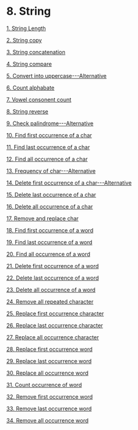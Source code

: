 
# 8. String

[1. String Length](1_strig_length.cpp)

[2. String copy](2_string_copy.cpp)

[3. String concatenation](3_strinf_concatenation.cpp)

[4. String compare](4_string_compare.cpp)

[5. Convert into uppercase](5_convert_into_uppercase.cpp)[---Alternative](5_alternative.cpp)

[6. Count alphabate](6_count_alphabate.cpp)

[7. Vowel consonent count](7_vowel_consonent_count.cpp)

[8. String reverse](8_string_reverse.cpp)

[9. Check palindrome](9_check_palindrome.cpp)[---Alternative](9_alternative.cpp)

[10. Find first occurrence of a char](10_find_first_occurance.cpp)

[11. Find last occurrence of a char](11_find_last_occurance.cpp)

[12. Find all occurrence of a char](12_find_all_occurance.cpp)

[13. Frequency of char](13_frequency_of_char.cpp)[---Alternative](13_alternative.cpp)

[14. Delete first occurrence of a char](14_delete_first_occur.cpp)[---Alternative](14_alternative.cpp)

[15. Delete last occurrence of a char](15_delete_last_occurance.cpp)

[16. Delete all occurrence of a char](16_delete_all_occurance.cpp)

[17. Remove and replace char](17_remove_and_replace.cpp)

[18. Find first occurrence of a word](18_first_occurance_of_word.cpp)

[19. Find last occurrence of a word](19_find_last_occur_of_word.cpp)

[20. Find all occurrence of a word](20_find_all_occur_word.cpp)

[21. Delete first occurrence of a word](21_delete_first_occur_word.cpp)

[22. Delete last occurrence of a word](22_delete_last_occur_word.cpp)

[23. Delete all occurrence of a word](23_delet_all_occur_word.cpp)

[24. Remove all repeated character](24_removeAllRepeatedChar.cpp)

[25. Replace first occurrence character](25_replaceFirstOccur.cpp)

[26. Replace last occurrence character ](26_replaceLastOccur.cpp)

[27. Replace all occurrence character](27_replaceAllOccur.cpp)

[28. Replace first occurrence word ](28_firstOccurWord.cpp)

[29. Replace last occurrence word](29_lastOccurWord.cpp)

[30. Replace all occurrence word](30_allOccurWord.cpp)

[31. Count occurrence of word](31_countOccurWord.cpp)

[32. Remove first occurrence word](32_removeFIrstOccurWord.cpp)

[33. Remove last occurrence word](33_removeLastOcuurWord.cpp)

[34. Remove all occurrence word](34_removeAllOccurWord.cpp)

